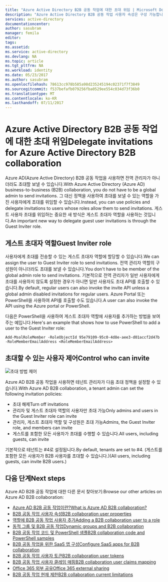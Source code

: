 ```yaml
---
title: "Azure Active Directory B2B 공동 작업에 대한 초대 위임 | Microsoft Docs"
description: "Azure Active Directory B2B 공동 작업 사용자 속성은 구성 가능합니다."
services: active-directory
documentationcenter: 
author: sasubram
manager: femila
editor: 
tags: 
ms.assetid: 
ms.service: active-directory
ms.devlang: NA
ms.topic: article
ms.tgt_pltfrm: NA
ms.workload: identity
ms.date: 05/23/2017
ms.author: sasubram
ms.openlocfilehash: 78613cc978b585a98d235245194c02371f7f3849
ms.sourcegitcommit: f537befafb079256fba0529ee554c034d73f36b0
ms.translationtype: MT
ms.contentlocale: ko-KR
ms.lasthandoff: 07/11/2017
---
```

# <a name="delegate-invitations-for-azure-active-directory-b2b-collaboration"></a><span data-ttu-id="d60d9-103">Azure Active Directory B2B 공동 작업에 대한 초대 위임</span><span class="sxs-lookup"><span data-stu-id="d60d9-103">Delegate invitations for Azure Active Directory B2B collaboration</span></span>

<span data-ttu-id="d60d9-104">Azure AD(Azure Active Directory) B2B 공동 작업을 사용하면 전역 관리자가 아니더라도 초대할 보낼 수 있습니다.</span><span class="sxs-lookup"><span data-stu-id="d60d9-104">With Azure Active Directory (Azure AD) business-to-business (B2B) collaboration, you do not have to be a global admin to send invitations.</span></span> <span data-ttu-id="d60d9-105">그 대신 정책을 사용하여 초대를 보낼 수 있는 역할을 가진 사용자에게 초대를 위임할 수 있습니다.</span><span class="sxs-lookup"><span data-stu-id="d60d9-105">Instead, you can use policies and delegate invitations to users whose roles allow them to send invitations.</span></span> <span data-ttu-id="d60d9-106">게스트 사용자 초대를 위임하는 중요한 새 방식은 게스트 초대자 역할을 사용하는 것입니다.</span><span class="sxs-lookup"><span data-stu-id="d60d9-106">An important new way to delegate guest user invitations is through the Guest Inviter role.</span></span>

## <a name="guest-inviter-role"></a><span data-ttu-id="d60d9-107">게스트 초대자 역할</span><span class="sxs-lookup"><span data-stu-id="d60d9-107">Guest Inviter role</span></span>
<span data-ttu-id="d60d9-108">사용자에게 초대를 전송할 수 있는 게스트 초대자 역할에 할당할 수 있습니다.</span><span class="sxs-lookup"><span data-stu-id="d60d9-108">We can assign the user to Guest Inviter role to send invitations.</span></span> <span data-ttu-id="d60d9-109">전역 관리자 역할의 구성원이 아니더라도 초대를 보낼 수 있습니다.</span><span class="sxs-lookup"><span data-stu-id="d60d9-109">You don't have to be member of the global admin role to send invitations.</span></span> <span data-ttu-id="d60d9-110">기본적으로 전역 관리자가 일반 사용자에게 초대를 사용하지 않도록 설정한 경우가 아니면 일반 사용자도 초대 API를 호출할 수 있습니다.</span><span class="sxs-lookup"><span data-stu-id="d60d9-110">By default, regular users can also invoke the invite API unless a global admin disabled invitations for regular users.</span></span> <span data-ttu-id="d60d9-111">Azure Portal 또는 PowerShell을 사용하여 API를 호출할 수도 있습니다.</span><span class="sxs-lookup"><span data-stu-id="d60d9-111">A user can also invoke the API using the Azure portal or PowerShell.</span></span>

<span data-ttu-id="d60d9-112">다음은 PowerShell을 사용하여 게스트 초대자 역할에 사용자를 추가하는 방법을 보여주는 예입니다.</span><span class="sxs-lookup"><span data-stu-id="d60d9-112">Here's an example that shows how to use PowerShell to add a user to the Guest Inviter role:</span></span>

```
Add-MsolRoleMember -RoleObjectId 95e79109-95c0-4d8e-aee3-d01accf2d47b -RoleMemberEmailAddress <RoleMemberEmailAddress>
```

## <a name="control-who-can-invite"></a><span data-ttu-id="d60d9-113">초대할 수 있는 사용자 제어</span><span class="sxs-lookup"><span data-stu-id="d60d9-113">Control who can invite</span></span>

![초대 방법 제어](media/active-directory-b2b-delegate-invitations/control-who-to-invite.png)

<span data-ttu-id="d60d9-115">Azure AD B2B 공동 작업을 사용하면 테넌트 관리자가 다음 초대 정책을 설정할 수 있습니다.</span><span class="sxs-lookup"><span data-stu-id="d60d9-115">With Azure AD B2B collaboration, a tenant admin can set the following invitation policies:</span></span>

- <span data-ttu-id="d60d9-116">초대 해제</span><span class="sxs-lookup"><span data-stu-id="d60d9-116">Turn off invitations</span></span>
- <span data-ttu-id="d60d9-117">관리자 및 게스트 초대자 역할의 사용자만 초대 가능</span><span class="sxs-lookup"><span data-stu-id="d60d9-117">Only admins and users in the Guest Inviter role can invite</span></span>
- <span data-ttu-id="d60d9-118">관리자, 게스트 초대자 역할 및 구성원은 초대 가능</span><span class="sxs-lookup"><span data-stu-id="d60d9-118">Admins, the Guest Inviter role, and members can invite</span></span>
- <span data-ttu-id="d60d9-119">게스트를 포함한 모든 사용자가 초대를 수행할 수 있습니다.</span><span class="sxs-lookup"><span data-stu-id="d60d9-119">All users, including guests, can invite</span></span>

<span data-ttu-id="d60d9-120">기본적으로 테넌트는 #4로 설정됩니다.</span><span class="sxs-lookup"><span data-stu-id="d60d9-120">By default, tenants are set to #4.</span></span> <span data-ttu-id="d60d9-121">(게스트를 포함한 모든 사용자가 B2B 사용자를 초대할 수 있습니다.)</span><span class="sxs-lookup"><span data-stu-id="d60d9-121">(All users, including guests, can invite B2B users.)</span></span>

## <a name="next-steps"></a><span data-ttu-id="d60d9-122">다음 단계</span><span class="sxs-lookup"><span data-stu-id="d60d9-122">Next steps</span></span>

<span data-ttu-id="d60d9-123">Azure AD B2B 공동 작업에 대한 다른 문서 찾아보기:</span><span class="sxs-lookup"><span data-stu-id="d60d9-123">Browse our other articles on Azure AD B2B collaboration:</span></span>

* [<span data-ttu-id="d60d9-124">Azure AD B2B 공동 작업이란?</span><span class="sxs-lookup"><span data-stu-id="d60d9-124">What is Azure AD B2B collaboration?</span></span>](active-directory-b2b-what-is-azure-ad-b2b.md)
* [<span data-ttu-id="d60d9-125">B2B 공동 작업 사용자 속성</span><span class="sxs-lookup"><span data-stu-id="d60d9-125">B2B collaboration user properties</span></span>](active-directory-b2b-user-properties.md)
* [<span data-ttu-id="d60d9-126">역할에 B2B 공동 작업 사용자 추가</span><span class="sxs-lookup"><span data-stu-id="d60d9-126">Adding a B2B collaboration user to a role</span></span>](active-directory-b2b-add-guest-to-role.md)
* [<span data-ttu-id="d60d9-127">동적 그룹 및 B2B 공동 작업</span><span class="sxs-lookup"><span data-stu-id="d60d9-127">Dynamic groups and B2B collaboration</span></span>](active-directory-b2b-dynamic-groups.md)
* [<span data-ttu-id="d60d9-128">B2B 공동 작업 코드 및 PowerShell 샘플</span><span class="sxs-lookup"><span data-stu-id="d60d9-128">B2B collaboration code and PowerShell samples</span></span>](active-directory-b2b-code-samples.md)
* [<span data-ttu-id="d60d9-129">B2B 공동 작업을 위한 SaaS 앱 구성</span><span class="sxs-lookup"><span data-stu-id="d60d9-129">Configure SaaS apps for B2B collaboration</span></span>](active-directory-b2b-configure-saas-apps.md)
* [<span data-ttu-id="d60d9-130">B2B 공동 작업 사용자 토큰</span><span class="sxs-lookup"><span data-stu-id="d60d9-130">B2B collaboration user tokens</span></span>](active-directory-b2b-user-token.md)
* [<span data-ttu-id="d60d9-131">B2B 공동 작업 사용자 클레임 매핑</span><span class="sxs-lookup"><span data-stu-id="d60d9-131">B2B collaboration user claims mapping</span></span>](active-directory-b2b-claims-mapping.md)
* [<span data-ttu-id="d60d9-132">Office 365 외부 공유</span><span class="sxs-lookup"><span data-stu-id="d60d9-132">Office 365 external sharing</span></span>](active-directory-b2b-o365-external-user.md)
* [<span data-ttu-id="d60d9-133">B2B 공동 작업 현재 제한</span><span class="sxs-lookup"><span data-stu-id="d60d9-133">B2B collaboration current limitations</span></span>](active-directory-b2b-current-limitations.md)
